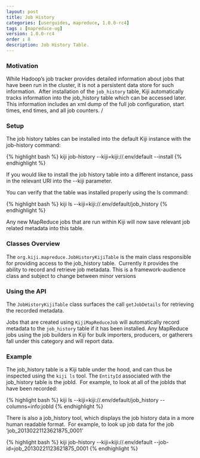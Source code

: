 ```yaml
---
layout: post
title: Job History
categories: [userguides, mapreduce, 1.0.0-rc4]
tags : [mapreduce-ug]
version: 1.0.0-rc4
order : 8
description: Job History Table.
---
```


### Motivation

While Hadoop’s job tracker provides detailed information about jobs that have been run in the cluster, it is not a persistent data store for such information.  After installation of the `job_history` table, Kiji automatically tracks information into the job_history table which can be accessed later.  This information includes an xml dump of the full job configuration, start times, end times, and all job counters.
/

### Setup
The job history tables can be installed into the default Kiji instance with the job-history command:

{% highlight bash %}
kiji job-history --kiji=kiji://.env/default --install
{% endhighlight %}

If you would like to install the job history table into a different instance, pass in the relevant URI into the --kiji parameter.

You can verify that the table was installed properly using the ls command:

{% highlight bash %}
kiji ls --kiji=kiji://.env/default/job_history
{% endhighlight %}

Any new MapReduce jobs that are run within Kiji will now save relevant job related metadata into this table.

### Classes Overview

The `org.kiji.mapreduce.JobHistoryKijiTable` is the main class responsible for providing access to the job_history table.  Currently it provides the ability to record and retrieve job metadata.  This is a framework-audience class and subject to change between minor versions

### Using the API

The `JobHistoryKijiTable` class surfaces the call `getJobDetails` for retrieving the recorded metadata.

Jobs that are created using `KijiMapReduceJob` will automatically record metadata to the `job_history` table if it has been installed.  Any MapReduce jobs using the job builders in Kiji for bulk importers, producers, or gatherers fall under this category and will report data.

### Example

The job_history table is a Kiji table under the hood, and can thus be inspected using the `kiji ls` tool.  The `EntityId` associated with the job_history table is the jobId.  For example, to look at all of the jobIds that have been recorded:

{% highlight bash %}
kiji ls --kiji=kiji://.env/default/job_history --columns=info:jobId
{% endhighlight %}

There is also a job_history tool, which displays the job history data in a more human readable format.  For example, to look up job data for the job ‘job_20130221123621875_0001’

{% highlight bash %}
kiji job-history --kiji=kiji://.env/default --job-id=job_20130221123621875_0001
{% endhighlight %}
